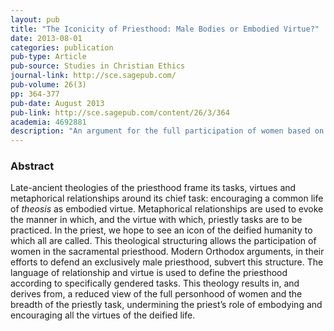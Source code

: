 ```yaml
---
layout: pub
title: "The Iconicity of Priesthood: Male Bodies or Embodied Virtue?"
date: 2013-08-01
categories: publication
pub-type: Article
pub-source: Studies in Christian Ethics
journal-link: http://sce.sagepub.com/
pub-volume: 26(3)
pp: 364-377
pub-date: August 2013
pub-link: http://sce.sagepub.com/content/26/3/364
academia: 4692881
description: "An argument for the full participation of women based on late-ancient theologies of the priesthood which frame its functions, virtues and metaphorical relationships around its chief task: encouraging a common life of deification as embodied virtue."
---
```


### Abstract

Late-ancient theologies of the priesthood frame its tasks, virtues and metaphorical relationships around its chief task: encouraging a common life of _theosis_ as embodied virtue. Metaphorical relationships are used to evoke the manner in which, and the virtue with which, priestly tasks are to be practiced. In the priest, we hope to see an icon of the deified humanity to which all are called. This theological structuring allows the participation of women in the sacramental priesthood. Modern Orthodox arguments, in their efforts to defend an exclusively male priesthood, subvert this structure. The language of relationship and virtue is used to define the priesthood according to specifically gendered tasks. This theology results in, and derives from, a reduced view of the full personhood of women and the breadth of the priestly task, undermining the priest’s role of embodying and encouraging all the virtues of the deified life.
